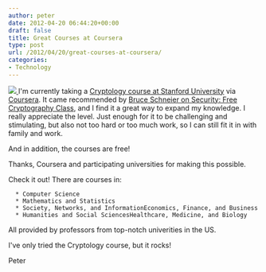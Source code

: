 ```yaml
---
author: peter
date: 2012-04-20 06:44:20+00:00
draft: false
title: Great Courses at Coursera
type: post
url: /2012/04/20/great-courses-at-coursera/
categories:
- Technology
---
```


[![](http://www.morch.com/wp-content/uploads/2012/04/crypto.png)
](http://www.morch.com/wp-content/uploads/2012/04/crypto.png)I'm currently taking a [Cryptology course at Stanford University](https://www.coursera.org/course/crypto) via [Coursera](https://www.coursera.org/). It came recommended by [Bruce Schneier on Security: Free Cryptography Class](http://www.schneier.com/blog/archives/2011/11/free_cryptograp.html), and I find it a great way to expand my knowledge. I really appreciate the level. Just enough for it to be challenging and stimulating, but also not too hard or too much work, so I can still fit it in with family and work.

And in addition, the courses are free!

Thanks, Coursera and participating universities for making this possible.

Check it out! There are courses in:






	  * Computer Science
	  * Mathematics and Statistics
	  * Society, Networks, and InformationEconomics, Finance, and Business
	  * Humanities and Social SciencesHealthcare, Medicine, and Biology




All provided by professors from top-notch univerities in the US.

I've only tried the Cryptology course, but it rocks!

Peter
